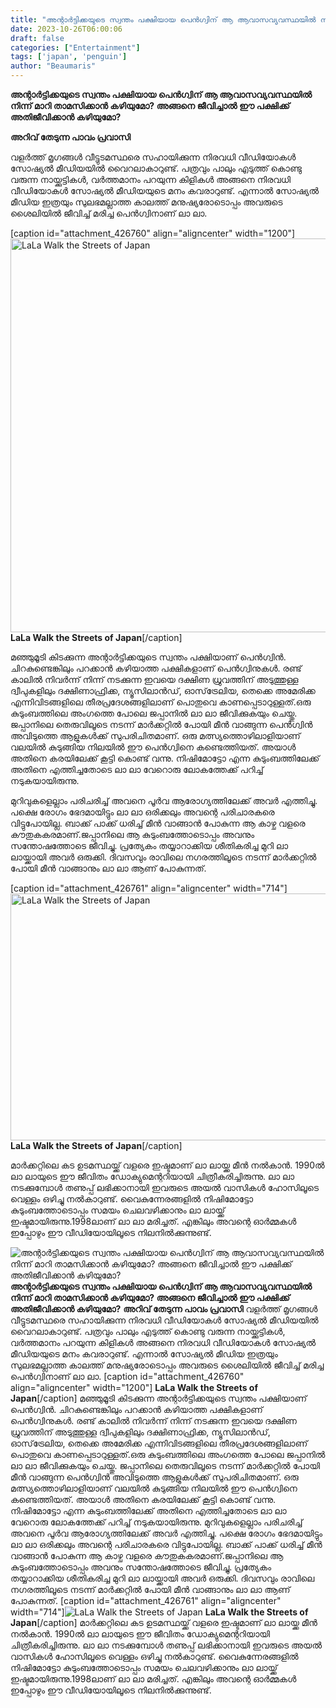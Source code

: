 ```yaml
---
title: "അന്റാര്‍ട്ടിക്കയുടെ സ്വന്തം പക്ഷിയായ പെന്‍ഗ്വിന് ആ ആവാസവ്യവസ്ഥയില്‍ നിന്ന് മാറി താമസിക്കാന്‍ കഴിയുമോ? അങ്ങനെ ജീവിച്ചാല്‍ ഈ പക്ഷിക്ക് അതിജീവിക്കാന്‍ കഴിയുമോ?"
date: 2023-10-26T06:00:06
draft: false
categories: ["Entertainment"]
tags: ['japan', 'penguin']
author: "Beaumaris"
---
```


<strong>അന്റാര്‍ട്ടിക്കയുടെ സ്വന്തം പക്ഷിയായ പെന്‍ഗ്വിന് ആ ആവാസവ്യവസ്ഥയില്‍ നിന്ന് മാറി താമസിക്കാന്‍ കഴിയുമോ? അങ്ങനെ ജീവിച്ചാല്‍ ഈ പക്ഷിക്ക് അതിജീവിക്കാന്‍ കഴിയുമോ?</strong>

<strong>അറിവ് തേടുന്ന പാവം പ്രവാസി</strong>

വളര്‍ത്ത് മൃഗങ്ങള്‍ വീട്ടുടമസ്ഥരെ സഹായിക്കുന്ന നിരവധി വീഡിയോകള്‍ സോഷ്യല്‍ മീഡിയയില്‍ വൈറലാകാറുണ്ട്. പത്രവും പാലും എടുത്ത് കൊണ്ടു വരുന്ന നായ്ക്കുട്ടികള്‍, വര്‍ത്തമാനം പറയുന്ന കിളികള്‍ അങ്ങനെ നിരവധി വീഡിയോകള്‍ സോഷ്യല്‍ മീഡിയയുടെ മനം കവരാറുണ്ട്. എന്നാല്‍ സോഷ്യല്‍ മീഡിയ ഇത്രയും സുലഭമല്ലാത്ത കാലത്ത് മനുഷ്യരോടൊപ്പം അവരുടെ ശൈലിയില്‍ ജീവിച്ച് മരിച്ച പെന്‍ഗ്വിനാണ് ലാ ലാ.

[caption id="attachment_426760" align="aligncenter" width="1200"]<img class="wp-image-426760 size-full" src="https://cdn.boolokam.com/articles/2023/10/fwfwwf-1.jpg" alt="LaLa Walk the Streets of Japan" width="1200" height="630" /> <strong>LaLa Walk the Streets of Japan</strong>[/caption]

മഞ്ഞുമൂടി കിടക്കുന്ന അന്റാര്‍ട്ടിക്കയുടെ സ്വന്തം പക്ഷിയാണ് പെന്‍ഗ്വിന്‍. ചിറകുണ്ടെങ്കിലും പറക്കാന്‍ കഴിയാത്ത പക്ഷികളാണ് പെന്‍ഗ്വിനുകള്‍. രണ്ട് കാലില്‍ നിവര്‍ന്ന് നിന്ന് നടക്കുന്ന ഇവയെ ദക്ഷിണ ധ്രുവത്തിന് അടുത്തുള്ള ദ്വീപുകളിലും ദക്ഷിണാഫ്രിക്ക, ന്യൂസിലാന്‍ഡ്, ഓസ്‌ട്രേലിയ, തെക്കെ അമേരിക്ക എന്നിവിടങ്ങളിലെ തീരപ്രദേശങ്ങളിലാണ് പൊതുവെ കാണപ്പെടാറുള്ളത്.ഒരു കുടുംബത്തിലെ അംഗത്തെ പോലെ ജപ്പാനില്‍ ലാ ലാ ജീവിക്കുകയും ചെയ്തു. ജപ്പാനിലെ തെരുവിലൂടെ നടന്ന് മാര്‍ക്കറ്റില്‍ പോയി മീന്‍ വാങ്ങുന്ന പെന്‍ഗ്വിന്‍ അവിടുത്തെ ആളുകള്‍ക്ക് സുപരിചിതമാണ്. ഒരു മത്സ്യത്തൊഴിലാളിയാണ് വലയില്‍ കുടുങ്ങിയ നിലയില്‍ ഈ പെന്‍ഗ്വിനെ കണ്ടെത്തിയത്. അയാള്‍ അതിനെ കരയിലേക്ക് കൂട്ടി കൊണ്ട് വന്നു. നിഷിമോട്ടോ എന്ന കുടുംബത്തിലേക്ക് അതിനെ എത്തിച്ചതോടെ ലാ ലാ വേറൊരു ലോകത്തേക്ക് പറിച്ച് നടുകയായിരുന്നു.

മുറിവുകളെല്ലാം പരിചരിച്ച് അവനെ പൂര്‍വ ആരോഗ്യത്തിലേക്ക് അവര്‍ എത്തിച്ചു. പക്ഷെ രോഗം ഭേദമായിട്ടും ലാ ലാ ഒരിക്കലും അവന്റെ പരിചാരകരെ വിട്ടുപോയില്ല. ബാക്ക് പാക്ക് ധരിച്ച് മീന്‍ വാങ്ങാന്‍ പോകുന്ന ആ കാഴ്ച വളരെ കൗതുകകരമാണ്.ജപ്പാനിലെ ആ കുടുംബത്തോടൊപ്പം അവനും സന്തോഷത്തോടെ ജീവിച്ചു. പ്രത്യേകം തയ്യാറാക്കിയ ശീതികരിച്ച മുറി ലാ ലായ്ക്കായി അവര്‍ ഒരുക്കി. ദിവസവും രാവിലെ നഗരത്തിലൂടെ നടന്ന് മാര്‍ക്കറ്റില്‍ പോയി മീന്‍ വാങ്ങാനും ലാ ലാ ആണ് പോകുന്നത്.

[caption id="attachment_426761" align="aligncenter" width="714"]<img class="wp-image-426761" src="https://cdn.boolokam.com/articles/2023/10/dqdqdqd.jpg" alt="LaLa Walk the Streets of Japan" width="714" height="395" /> <strong>LaLa Walk the Streets of Japan</strong>[/caption]

മാര്‍ക്കറ്റിലെ കട ഉടമസ്ഥയ്ക്ക് വളരെ ഇഷ്ടമാണ് ലാ ലായ്ക്ക മീന്‍ നല്‍കാന്‍. 1990ല്‍ ലാ ലായുടെ ഈ ജീവിതം ഡോക്യുമെന്ററിയായി ചിത്രീകരിച്ചിരുന്നു. ലാ ലാ നടക്കുമ്പോള്‍ തണുപ്പ് ലഭിക്കാനായി ഇവരുടെ അയല്‍ വാസികള്‍ ഹോസിലൂടെ വെള്ളം ഒഴിച്ചു നല്‍കാറുണ്ട്. വൈകുന്നേരങ്ങളില്‍ നിഷിമോട്ടോ കുടുംബത്തോടൊപ്പം സമയം ചെലവഴിക്കാനും ലാ ലായ്ക്ക് ഇഷ്ടമായിരുന്നു.1998ലാണ് ലാ ലാ മരിച്ചത്. എങ്കിലും അവന്റെ ഓര്‍മ്മകള്‍ ഇപ്പോഴും ഈ വീഡിയോയിലൂടെ നിലനില്‍ക്കുന്നുണ്ട്.


![അന്റാര്‍ട്ടിക്കയുടെ സ്വന്തം പക്ഷിയായ പെന്‍ഗ്വിന് ആ ആവാസവ്യവസ്ഥയില്‍ നിന്ന് മാറി താമസിക്കാന്‍ കഴിയുമോ? അങ്ങനെ ജീവിച്ചാല്‍ ഈ പക്ഷിക്ക് അതിജീവിക്കാന്‍ കഴിയുമോ?](https://cdn.boolokam.com/articles/2023/10/fwfwwf-1.jpg)**അന്റാര്‍ട്ടിക്കയുടെ സ്വന്തം പക്ഷിയായ പെന്‍ഗ്വിന് ആ ആവാസവ്യവസ്ഥയില്‍ നിന്ന് മാറി താമസിക്കാന്‍ കഴിയുമോ? അങ്ങനെ ജീവിച്ചാല്‍ ഈ പക്ഷിക്ക് അതിജീവിക്കാന്‍ കഴിയുമോ?** **അറിവ് തേടുന്ന പാവം പ്രവാസി** വളര്‍ത്ത് മൃഗങ്ങള്‍ വീട്ടുടമസ്ഥരെ സഹായിക്കുന്ന നിരവധി വീഡിയോകള്‍ സോഷ്യല്‍ മീഡിയയില്‍ വൈറലാകാറുണ്ട്. പത്രവും പാലും എടുത്ത് കൊണ്ടു വരുന്ന നായ്ക്കുട്ടികള്‍, വര്‍ത്തമാനം പറയുന്ന കിളികള്‍ അങ്ങനെ നിരവധി വീഡിയോകള്‍ സോഷ്യല്‍ മീഡിയയുടെ മനം കവരാറുണ്ട്. എന്നാല്‍ സോഷ്യല്‍ മീഡിയ ഇത്രയും സുലഭമല്ലാത്ത കാലത്ത് മനുഷ്യരോടൊപ്പം അവരുടെ ശൈലിയില്‍ ജീവിച്ച് മരിച്ച പെന്‍ഗ്വിനാണ് ലാ ലാ. [caption id="attachment_426760" align="aligncenter" width="1200"] **LaLa Walk the Streets of Japan**[/caption] മഞ്ഞുമൂടി കിടക്കുന്ന അന്റാര്‍ട്ടിക്കയുടെ സ്വന്തം പക്ഷിയാണ് പെന്‍ഗ്വിന്‍. ചിറകുണ്ടെങ്കിലും പറക്കാന്‍ കഴിയാത്ത പക്ഷികളാണ് പെന്‍ഗ്വിനുകള്‍. രണ്ട് കാലില്‍ നിവര്‍ന്ന് നിന്ന് നടക്കുന്ന ഇവയെ ദക്ഷിണ ധ്രുവത്തിന് അടുത്തുള്ള ദ്വീപുകളിലും ദക്ഷിണാഫ്രിക്ക, ന്യൂസിലാന്‍ഡ്, ഓസ്‌ട്രേലിയ, തെക്കെ അമേരിക്ക എന്നിവിടങ്ങളിലെ തീരപ്രദേശങ്ങളിലാണ് പൊതുവെ കാണപ്പെടാറുള്ളത്.ഒരു കുടുംബത്തിലെ അംഗത്തെ പോലെ ജപ്പാനില്‍ ലാ ലാ ജീവിക്കുകയും ചെയ്തു. ജപ്പാനിലെ തെരുവിലൂടെ നടന്ന് മാര്‍ക്കറ്റില്‍ പോയി മീന്‍ വാങ്ങുന്ന പെന്‍ഗ്വിന്‍ അവിടുത്തെ ആളുകള്‍ക്ക് സുപരിചിതമാണ്. ഒരു മത്സ്യത്തൊഴിലാളിയാണ് വലയില്‍ കുടുങ്ങിയ നിലയില്‍ ഈ പെന്‍ഗ്വിനെ കണ്ടെത്തിയത്. അയാള്‍ അതിനെ കരയിലേക്ക് കൂട്ടി കൊണ്ട് വന്നു. നിഷിമോട്ടോ എന്ന കുടുംബത്തിലേക്ക് അതിനെ എത്തിച്ചതോടെ ലാ ലാ വേറൊരു ലോകത്തേക്ക് പറിച്ച് നടുകയായിരുന്നു. മുറിവുകളെല്ലാം പരിചരിച്ച് അവനെ പൂര്‍വ ആരോഗ്യത്തിലേക്ക് അവര്‍ എത്തിച്ചു. പക്ഷെ രോഗം ഭേദമായിട്ടും ലാ ലാ ഒരിക്കലും അവന്റെ പരിചാരകരെ വിട്ടുപോയില്ല. ബാക്ക് പാക്ക് ധരിച്ച് മീന്‍ വാങ്ങാന്‍ പോകുന്ന ആ കാഴ്ച വളരെ കൗതുകകരമാണ്.ജപ്പാനിലെ ആ കുടുംബത്തോടൊപ്പം അവനും സന്തോഷത്തോടെ ജീവിച്ചു. പ്രത്യേകം തയ്യാറാക്കിയ ശീതികരിച്ച മുറി ലാ ലായ്ക്കായി അവര്‍ ഒരുക്കി. ദിവസവും രാവിലെ നഗരത്തിലൂടെ നടന്ന് മാര്‍ക്കറ്റില്‍ പോയി മീന്‍ വാങ്ങാനും ലാ ലാ ആണ് പോകുന്നത്. [caption id="attachment_426761" align="aligncenter" width="714"]![LaLa Walk the Streets of Japan](https://cdn.boolokam.com/articles/2023/10/dqdqdqd.jpg) **LaLa Walk the Streets of Japan**[/caption] മാര്‍ക്കറ്റിലെ കട ഉടമസ്ഥയ്ക്ക് വളരെ ഇഷ്ടമാണ് ലാ ലായ്ക്ക മീന്‍ നല്‍കാന്‍. 1990ല്‍ ലാ ലായുടെ ഈ ജീവിതം ഡോക്യുമെന്ററിയായി ചിത്രീകരിച്ചിരുന്നു. ലാ ലാ നടക്കുമ്പോള്‍ തണുപ്പ് ലഭിക്കാനായി ഇവരുടെ അയല്‍ വാസികള്‍ ഹോസിലൂടെ വെള്ളം ഒഴിച്ചു നല്‍കാറുണ്ട്. വൈകുന്നേരങ്ങളില്‍ നിഷിമോട്ടോ കുടുംബത്തോടൊപ്പം സമയം ചെലവഴിക്കാനും ലാ ലായ്ക്ക് ഇഷ്ടമായിരുന്നു.1998ലാണ് ലാ ലാ മരിച്ചത്. എങ്കിലും അവന്റെ ഓര്‍മ്മകള്‍ ഇപ്പോഴും ഈ വീഡിയോയിലൂടെ നിലനില്‍ക്കുന്നുണ്ട്.
